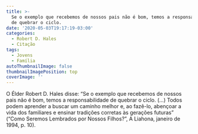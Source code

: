 ```yaml
---
title: >-
  Se o exemplo que recebemos de nossos pais não é bom, temos a responsabilidade
  de quebrar o ciclo.
date: '2020-05-03T19:17:19-03:00'
categories:
  - Robert D. Hales
  - Citação
tags:
  - Jovens
  - Família
autoThumbnailImage: false
thumbnailImagePosition: top
coverImage: ''
---
```

O Élder Robert D. Hales disse: “Se o exemplo que recebemos de nossos pais não é bom, temos a responsabilidade de quebrar o ciclo. (…) Todos podem aprender a buscar um caminho melhor e, ao fazê-lo, abençoar a vida dos familiares e ensinar tradições corretas às gerações futuras” (“Como Seremos Lembrados por Nossos Filhos?”, A Liahona, janeiro de 1994, p. 10).
